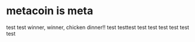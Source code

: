 # metacoin is meta

test
test
winner, winner, chicken dinner!!
test
testtest
test
test
test
test
test
test
